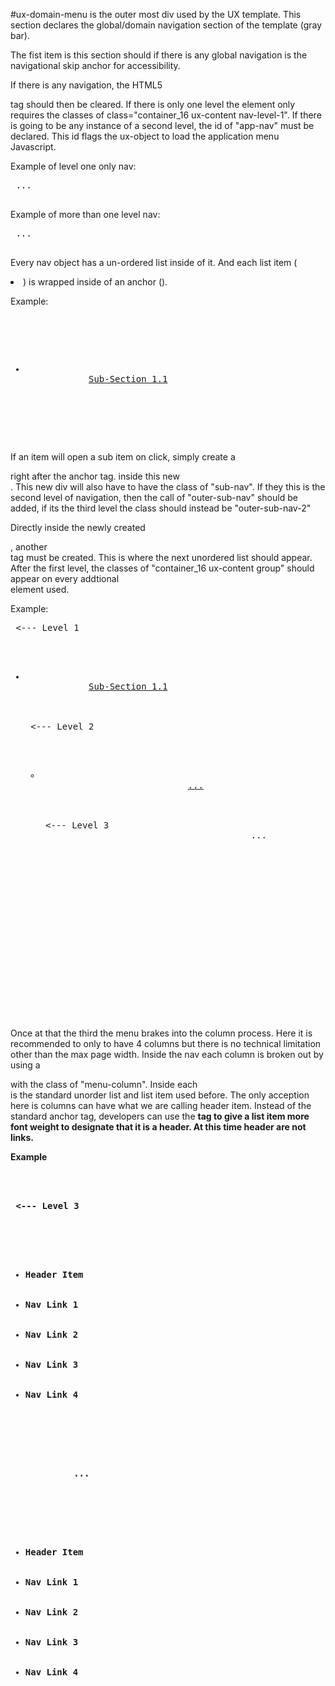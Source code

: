 #ux-domain-menu is the outer most div used by the UX template. This section declares the global/domain navigation section of the template (gray bar).

The fist item is this section should if there is any global navigation is the navigational skip anchor for accessibility.

If there is any navigation, the HTML5 <nav> tag should then be cleared. If there is only one level the element only requires the classes of class="container_16 ux-content nav-level-1". If there is going to be any instance of a second level, the id of "app-nav" must be declared. This id flags the ux-object to load the application menu Javascript.

Example of level one only nav:

<pre>
<nav class="container_16 ux-content nav-level-1"> ... </nav>
</pre>

Example of more than one level nav:

<pre>
<nav class="container_16 ux-content nav-level-1" id="app-nav"> ... </nav>
</pre>

Every nav object has a un-ordered list inside of it. And each list item (<li>) is wrapped inside of an anchor (<a>).

Example:
<pre>
<nav class="container_16 ux-content">
	<ul>
		<li>
			<a href="#">Sub-Section 1.1</a>
		</li>
	</ul>
</nav>
</pre>

If an item will open a sub item on click, simply create a <div> right after the anchor tag. inside this new <div>. This new div will also have to have the class of "sub-nav". If they this is the second level of navigation, then the call of "outer-sub-nav" should be added, if its the third level the class should instead be "outer-sub-nav-2"

Directly inside the newly created <div>, another <nav> tag must be created. This is where the next unordered list should appear. After the first level, the classes of "container_16 ux-content group" should appear on every addtional <nav> element used.

Example:
<pre>
<nav class="container_16 ux-content"> <--- Level 1
	<ul>
		<li> 
			<a href="#">Sub-Section 1.1</a>
			<div class="sub-nav outer-sub-nav">
				<nav class="container_16 ux-content"> <--- Level 2
					<ul>
						<li>
							<a href="#">...</a>
							<div class="sub-nav outer-sub-nav-2">
								<nav class="container_16 ux-content group"> <--- Level 3
										...
								</nav>
							</div>
						</li>
					</ul>
				</nav>
			</div>
		</li>
	</ul>
</nav>
</pre>

Once at that the third the menu brakes into the column process. Here it is recommended to only to have 4 columns but there is no technical limitation other than the max page width. Inside the nav each column is broken out by using a <div> with the class of "menu-column". Inside each <div> is the standard unorder list and list item used before. The only acception here is columns can have what we are calling header item. Instead of the standard anchor tag, developers can use the <strong> tag to give a list item more font weight to designate that it is a header. At this time header are not links.

Example

<pre>

<div class="sub-nav outer-sub-nav-2">
	<nav class="container_16 ux-content group"> <--- Level 3
			<div class="menu-column">
				<ul>
					<li><strong>Header Item</strong></li>
					<li><a>Nav Link 1</a></li>
					<li><a>Nav Link 2</a></li>
					<li><a>Nav Link 3</a></li>
					<li><a>Nav Link 4</a></li>
				</ul>
			</div>

			...

			<div class="menu-column">
				<ul>
					<li><strong>Header Item</strong></li>
					<li><a>Nav Link 1</a></li>
					<li><a>Nav Link 2</a></li>
					<li><a>Nav Link 3</a></li>
					<li><a>Nav Link 4</a></li>
				</ul>
			</div>
	</nav>
</div>

</pre>
